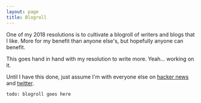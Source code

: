 ```yaml
---
layout: page
title: Blogroll
---
```


One of my 2018 resolutions is to cultivate a blogroll of writers and blogs that I like.  More for my benefit than anyone else's, but hopefully anyone can benefit.

This goes hand in hand with my resolution to write more.  Yeah... working on it.

Until I have this done, just assume I'm with everyone else on [hacker news](https://news.ycombinator.com/news) and [twitter](https://twitter.com/ajkueterman).

```
todo: blogroll goes here
```
